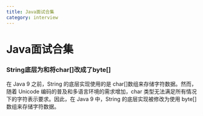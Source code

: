 ```yaml
---
title: Java面试合集
category: interview
---
```


# Java面试合集



### String底层为和将char[]改成了byte[]

在 Java 9 之前，String 的底层实现使用的是 char[]数组来存储字符数据。然而，随着 Unicode 编码的普及和多语言环境的需求增加，char 类型无法满足所有情况下的字符表示要求。因此，在 Java 9 中，String 的底层实现被修改为使用 byte[]数组来存储字符数据。